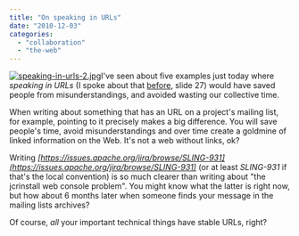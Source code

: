 ```yaml
---
title: "On speaking in URLs"
date: "2010-12-03"
categories: 
  - "collaboration"
  - "the-web"
---
```


[![speaking-in-urls-2.jpg](images/speaking-in-urls-2.jpg "speaking-in-urls-2.jpg")](http://grep.codeconsult.ch/2009/04/01/open-source-collaboration-tools-are-good-for-you-relooked-and-live-tomorrow/)I've seen about five examples just today where _speaking in URLs_ (I spoke about that [before](http://grep.codeconsult.ch/2009/04/01/open-source-collaboration-tools-are-good-for-you-relooked-and-live-tomorrow/), slide 27) would have saved people from misunderstandings, and avoided wasting our collective time.

When writing about something that has an URL on a project's mailing list, for example, pointing to it precisely makes a big difference. You will save people's time, avoid misunderstandings and over time create a goldmine of linked information on the Web. It's not a web without links, ok?

Writing _[https://issues.apache.org/jira/browse/SLING-931](https://issues.apache.org/jira/browse/SLING-931)_ (or at least _SLING-931_ if that's the local convention) is so much clearer than writing about "the jcrinstall web console problem". You might know what the latter is right now, but how about 6 months later when someone finds your message in the mailing lists archives?

Of course, _all_ your important technical things have stable URLs, right?
